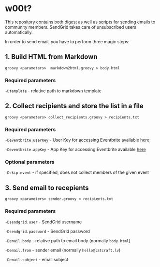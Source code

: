 # w00t?

This repository contains both digest as well as scripts for sending emails to community members. SendGrid takes care of unsubscribed users automatically.

In order to send email, you have to perform three magic steps:

## 1. Build HTML from Markdown

```
groovy <parameters>  markdown2html.groovy > body.html
```

### Required parameters
`-Dtemplate` - relative path to markdown template

## 2. Collect recipients and store the list in a file

```
groovy <parameters> collect_recipients.groovy > recipients.txt
```

### Required parameters
`-Deventbrite.userKey` - User Key for accessing Eventbrite available [here](https://github.com/latcraft/passwords)
 
`-Deventbrite.appKey` - App Key for accessing Eventbrite available [here](https://github.com/latcraft/passwords)

### Optional parameters
`-Dskip.event` - if specified, does not collect members of the given event 
 

## 3. Send email to recepients
```
groovy <parameters> sender.groovy < recipients.txt
```

### Required parameters

`-Dsendgrid.user` - SendGrid username

`-Dsendgrid.password` - SendGrid password

`-Demail.body` - relative path to email body (normally `body.html`)

`-Demail.from` - sender email (normally `hello@latcraft.lv`)

`-Demail.subject` - email subject